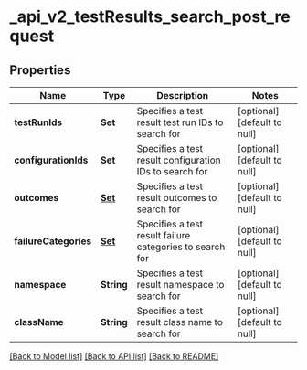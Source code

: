 # _api_v2_testResults_search_post_request
## Properties

| Name | Type | Description | Notes |
|------------ | ------------- | ------------- | -------------|
| **testRunIds** | **Set** | Specifies a test result test run IDs to search for | [optional] [default to null] |
| **configurationIds** | **Set** | Specifies a test result configuration IDs to search for | [optional] [default to null] |
| **outcomes** | [**Set**](TestResultOutcome.md) | Specifies a test result outcomes to search for | [optional] [default to null] |
| **failureCategories** | [**Set**](FailureCategoryModel.md) | Specifies a test result failure categories to search for | [optional] [default to null] |
| **namespace** | **String** | Specifies a test result namespace to search for | [optional] [default to null] |
| **className** | **String** | Specifies a test result class name to search for | [optional] [default to null] |

[[Back to Model list]](../README.md#documentation-for-models) [[Back to API list]](../README.md#documentation-for-api-endpoints) [[Back to README]](../README.md)

